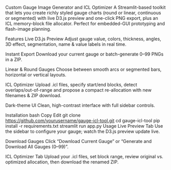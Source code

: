 Custom Gauge Image Generator and ICL Optimizer
A Streamlit-based toolkit that lets you create richly styled gauge charts (round or linear, continuous or segmented) with live D3.js preview and one-click PNG export, plus an ICL memory-block file allocator. Perfect for embedded-GUI prototyping and flash-image planning.

Features
Live D3.js Preview
Adjust gauge value, colors, thickness, angles, 3D effect, segmentation, name & value labels in real time.

Instant Export
Download your current gauge or batch-generate 0–99 PNGs in a ZIP.

Linear & Round Gauges
Choose between smooth arcs or segmented bars, horizontal or vertical layouts.

ICL Optimizer
Upload .icl files, specify start/end blocks, detect overlaps/out-of-range and propose a compact re-allocation with new filenames & ZIP download.

Dark-theme UI
Clean, high-contrast interface with full sidebar controls.

Installation
bash
Copy
Edit
git clone https://github.com/yourusername/gauge-icl-tool.git
cd gauge-icl-tool
pip install -r requirements.txt
streamlit run app.py
Usage
Live Preview Tab
Use the sidebar to configure your gauge; watch the D3.js preview update live.

Download Gauges
Click “Download Current Gauge” or “Generate and Download All Gauges (0–99)”.

ICL Optimizer Tab
Upload your .icl files, set block range, review original vs. optimized allocation, then download the renamed ZIP.
